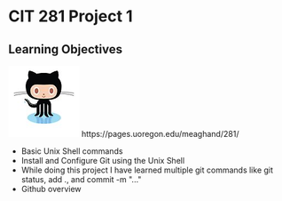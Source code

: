 # CIT 281 Project 1

## Learning Objectives

<img src="images/octocat.jpg" alt="">
<a> https://pages.uoregon.edu/meaghand/281/ </a>

- Basic Unix Shell commands
- Install and Configure Git using the Unix Shell
- While doing this project I have learned multiple git commands like git status, add ., and commit -m "..."
- Github overview
